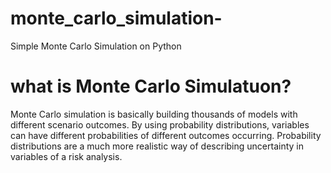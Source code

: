 # monte_carlo_simulation-
Simple Monte Carlo Simulation on Python

# what is Monte Carlo Simulatuon? 

Monte Carlo simulation is basically building thousands of models with different scenario outcomes. By using probability distributions, variables can have different probabilities of different outcomes occurring. Probability distributions are a much more realistic way of describing uncertainty in variables of a risk analysis.

